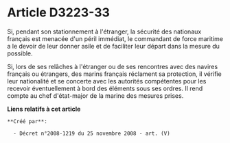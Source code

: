 # Article D3223-33

Si, pendant son stationnement à l'étranger, la sécurité des nationaux français est menacée d'un péril immédiat, le commandant
de force maritime a le devoir de leur donner asile et de faciliter leur départ dans la mesure du possible.

Si, lors de ses relâches à l'étranger ou de ses rencontres avec des navires français ou étrangers, des marins français
réclament sa protection, il vérifie leur nationalité et se concerte avec les autorités compétentes pour les recevoir
éventuellement à bord des éléments sous ses ordres. Il rend compte au chef d'état-major de la marine des mesures prises.

**Liens relatifs à cet article**

	**Créé par**:

	  - Décret n°2008-1219 du 25 novembre 2008 - art. (V)
